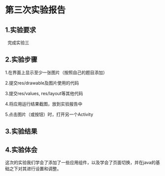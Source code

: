 # 第三次实验报告
 
## 1.实验要求

   完成实验三
   
## 2.实验步骤

1.在界面上显示至少一张图片（按照自己的题目添加）

2.提交res/drawable及图片使用的代码

3.提交res/values, res/layout等其他代码

4.将应用运行结果截图，放到实验报告中

5.点击图片（或按钮）时，打开另一个Activity


## 3.实验结果



## 4.实验体会

这次的实验我们学会了添加了一些应用组件，以及学会了页面切换，并在java的基础之下对其进行设置和调整。

